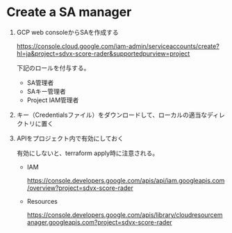 # Create a SA manager

1. GCP web consoleからSAを作成する

    https://console.cloud.google.com/iam-admin/serviceaccounts/create?hl=ja&project=sdvx-score-rader&supportedpurview=project

    下記のロールを付与する。

    * SA管理者
    * SAキー管理者
    * Project IAM管理者

2. キー（Credentialsファイル）をダウンロードして、ローカルの適当なディレクトリに置く

3. APIをプロジェクト内で有効にしておく

    有効にしないと、terraform apply時に注意される。

    * IAM

        https://console.developers.google.com/apis/api/iam.googleapis.com/overview?project=sdvx-score-rader

    * Resources

        https://console.developers.google.com/apis/library/cloudresourcemanager.googleapis.com?project=sdvx-score-rader
